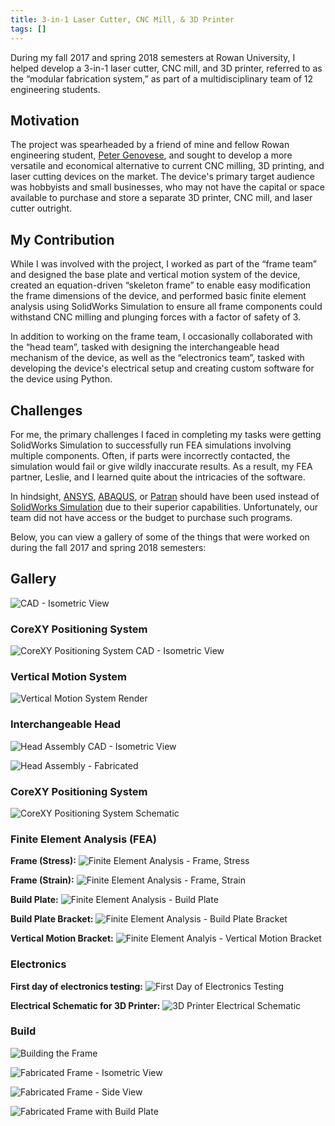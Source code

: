 ```yaml
---
title: 3-in-1 Laser Cutter, CNC Mill, & 3D Printer
tags: []
---
```


During my fall 2017 and spring 2018 semesters at Rowan University, I helped develop a 3-in-1 laser cutter, CNC mill, and 3D printer, referred to as the “modular fabrication system,” as part of a multidisciplinary team of 12 engineering students.

## Motivation
The project was spearheaded by a friend of mine and fellow Rowan engineering student, [Peter Genovese](https://www.linkedin.com/in/peter-genovese-iv-424b82105/), and sought to develop a more versatile and economical alternative to current CNC milling, 3D printing, and laser cutting devices on the market. The device's primary target audience was hobbyists and small businesses, who may not have the capital or space available to purchase and store a separate 3D printer, CNC mill, and laser cutter outright.

## My Contribution
While I was involved with the project, I worked as part of the “frame team” and designed the base plate and vertical motion system of the device, created an equation-driven “skeleton frame” to enable easy modification the frame dimensions of the device, and performed basic finite element analysis using SolidWorks Simulation to ensure all frame components could withstand CNC milling and plunging forces with a factor of safety of 3.

In addition to working on the frame team, I occasionally collaborated with the “head team”, tasked with designing the interchangeable head mechanism of the device, as well as the “electronics team”, tasked with developing the device's electrical setup and creating custom software for the device using Python.

## Challenges
For me, the primary challenges I faced in completing my tasks were getting SolidWorks Simulation to successfully run FEA simulations involving multiple components. Often, if parts were incorrectly contacted, the simulation would fail or give wildly inaccurate results. As a result, my FEA partner, Leslie, and I learned quite about the intricacies of the software.

In hindsight, [ANSYS](https://www.ansys.com/), [ABAQUS](https://www.3ds.com/products-services/simulia/products/abaqus/), or [Patran](https://hexagon.com/products/patran) should have been used instead of [SolidWorks Simulation](https://www.solidworks.com/product/solidworks-simulation) due to their superior capabilities. Unfortunately, our team did not have access or the budget to purchase such programs.

Below, you can view a gallery of some of the things that were worked on during the fall 2017 and spring 2018 semesters:

## Gallery

![CAD - Isometric View](3-in-1-laser-cutter-cnc-mill-3d-printer-cad-isometric-view.JPG)

### CoreXY Positioning System
![CoreXY Positioning System CAD - Isometric View](3-in-1-laser-cutter-cnc-mill-3d-printer-cad-core-xy-positioning-system-isometric-view.JPG)

### Vertical Motion System
![Vertical Motion System Render](3-in-1-laser-cutter-cnc-mill-3d-printer-render-vertical-motion-system.png)


### Interchangeable Head
![Head Assembly CAD - Isometric View](3-in-1-laser-cutter-cnc-mill-3d-printer-cad-head-assembly-isometric-view.jpg)

![Head Assembly - Fabricated](3-in-1-laser-cutter-cnc-mill-3d-printer-head-assembly-fabricated.png)

### CoreXY Positioning System
![CoreXY Positioning System Schematic](3-in-1-laser-cutter-cnc-mill-3d-printer-schematic-corexy-positioning-system.png)

### Finite Element Analysis (FEA)
**Frame (Stress):**
![Finite Element Analysis - Frame, Stress](3-in-1-laser-cutter-cnc-mill-3d-printer-fea-frame-stress.png)

**Frame (Strain):**
![Finite Element Analysis - Frame, Strain](3-in-1-laser-cutter-cnc-mill-3d-printer-fea-frame-strain.png)

**Build Plate:**
![Finite Element Analysis - Build Plate](3-in-1-laser-cutter-cnc-mill-3d-printer-fea-build-plate.png)

**Build Plate Bracket:**
![Finite Element Analysis - Build Plate Bracket](3-in-1-laser-cutter-cnc-mill-3d-printer-fea-build-plate-bracket.png)

**Vertical Motion Bracket:**
![Finite Element Analyis - Vertical Motion Bracket](3-in-1-laser-cutter-cnc-mill-3d-printer-fea-vertical-motion-bracket.png)

### Electronics
**First day of electronics testing:**
![First Day of Electronics Testing](3-in-1-laser-cutter-cnc-mill-3d-printer-first-day-of-electronics-testing.jpg)

**Electrical Schematic for 3D Printer:**
![3D Printer Electrical Schematic](3-in-1-laser-cutter-cnc-mill-3d-printer-3d-printer-electrical-schematic.JPG)

### Build
![Building the Frame](3-in-1-laser-cutter-cnc-mill-3d-printer-frame-assembly.jpg)

![Fabricated Frame - Isometric View](3-in-1-laser-cutter-cnc-mill-3d-printer-frame-fabricated-isometric-view.jpg)

![Fabricated Frame - Side View](3-in-1-laser-cutter-cnc-mill-3d-printer-frame-fabricated-side-view.jpeg)

![Fabricated Frame with Build Plate](3-in-1-laser-cutter-cnc-mill-3d-printer-frame-fabricated-with-build-plate.png)
